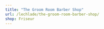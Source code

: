 ```yaml
---
title: "The Groom Room Barber Shop"
url: /lechlade/the-groom-room-barber-shop/
shop: Friseur
---
```


